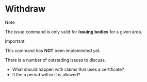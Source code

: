 # Withdraw

> [!NOTE]
> The issue command is only valid for **Issuing bodies** for a given area.

> [!IMPORTANT]
> This command has **NOT** been implemented yet.

There is a number of outstading issues to discuss.

- What should happen with claims that uses a certificate?
- It the a period within it is allowed?
